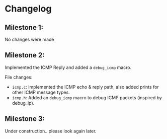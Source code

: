 # Changelog

## Milestone 1:
No changes were made

## Milestone 2:
Implemented the ICMP Reply and added a `debug_icmp` macro.

File changes:
- `icmp.c`: Implemented the ICMP echo & reply path, also added prints for other ICMP message types.
- `icmp.h`: Added an `debug_icmp` macro to debug ICMP packets (inspired by debug_ip). 

## Milestone 3:
Under construction.. please look again later.


